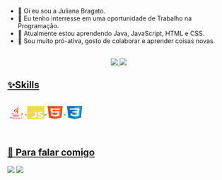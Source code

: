 - 👋 Oi eu sou a Juliana Bragato.
- 👀 Eu tenho interresse em uma oportunidade de Trabalho na Programação.
- 🌱 Atualmente estou aprendendo Java, JavaScript, HTML e CSS.
- 💞️ Sou muito pró-ativa, gosto de colaborar e aprender coisas novas.

<br>

<div align="center">
  <a href="https://github.com/Juliana-Bragato">
  <img height="160em" src="https://github-readme-stats.vercel.app/api?username=Juliana-Bragato&show_icons=true&theme=cobalt&include_all_commits=true&count_private=true"/>
  <img height="160em" src="https://github-readme-stats.vercel.app/api/top-langs/?username=Juliana-Bragato&layout=compact&langs_count=7&theme=cobalt"/>
</div>

## ✨Skills
<div style="display: inline_block"><br>
   <img align="center" alt="Rafa-J" height="30" width="40" src="https://raw.githubusercontent.com/devicons/devicon/master/icons/java/java-plain.svg">
  <img align="center" alt="Rafa-Js" height="30" width="40" src="https://raw.githubusercontent.com/devicons/devicon/master/icons/javascript/javascript-plain.svg">
  <img align="center" alt="Rafa-HTML" height="30" width="40" src="https://raw.githubusercontent.com/devicons/devicon/master/icons/html5/html5-original.svg">
  <img align="center" alt="Rafa-CSS" height="30" width="40" src="https://raw.githubusercontent.com/devicons/devicon/master/icons/css3/css3-original.svg">
  
</div>
 
 <br>
 <br>

 ##  💌 Para falar comigo

  <a href="https://www.linkedin.com/in/ju-bragato"><img src="https://img.shields.io/badge/-LinkedIn-%230077B5?style=for-the-badge&logo=linkedin&logoColor=white" target="_blank"></a>
  <a href = "mailto:july.plis@gmail.com"><img src="https://img.shields.io/badge/Gmail-D14836?style=for-the-badge&logo=gmail&logoColor=white" target="_blank"></a>
